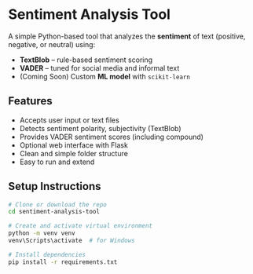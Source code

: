 # Sentiment Analysis Tool

A simple Python-based tool that analyzes the **sentiment** of text (positive, negative, or neutral) using:

-  **TextBlob** – rule-based sentiment scoring
-  **VADER** – tuned for social media and informal text
-  (Coming Soon) Custom **ML model** with `scikit-learn`

## Features

- Accepts user input or text files
- Detects sentiment polarity, subjectivity (TextBlob)
- Provides VADER sentiment scores (including compound)
- Optional web interface with Flask
- Clean and simple folder structure
- Easy to run and extend

## Setup Instructions

```bash
# Clone or download the repo
cd sentiment-analysis-tool

# Create and activate virtual environment
python -m venv venv
venv\Scripts\activate  # for Windows

# Install dependencies
pip install -r requirements.txt
